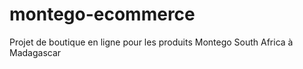 # montego-ecommerce
Projet de boutique en ligne pour les produits Montego South Africa à Madagascar
